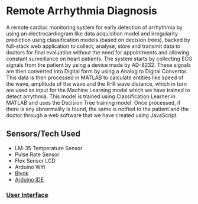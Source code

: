 # Remote Arrhythmia Diagnosis

A remote cardiac monitoring system for early detection of arrhythmia by using an electrocardiogram like data acquisition model and irregularity prediction using classification models (based on decision trees), backed by full-stack web application to collect, analyse, store and transmit data to doctors for final evaluation without the need for appointments and allowing constant surveillance on heart patients.
The system starts by collecting ECG signals from the patient by using a device made by AD-8232. These signals are then converted into Digital form by using a Analog to Digital Convertor. This data is then processed in MATLAB to calculate entities like speed of the wave, amplitude of the wave and the R-R wave distance, which in turn are used as input for the Machine Learning model which we have trained to detect arrythmia. This model is trained using Classification Learner in MATLAB and uses the Decision Tree training model. Once processed, if there is any abnormality is found, the same is notfied to the patient and the doctor through a web software that we have created using JavaScript.

## Sensors/Tech Used
<ul>
  <li> LM-35 Temperature Sensor </li>
  <li> Pulse Rate Sensor </li>
  <li> Flex Sensor LCD </li>
  <li> Arduino Wifi </li>
  <li> <a href="https://blynk.io/getting-started"> Blynk</a> </li>
  <li> <a href="https://docs.arduino.cc/software/ide/"> Arduino IDE </a> </li>
</ul>

### [User Interface](https://github.com/lazybug19/Arrhythmia-Predictor/blob/main/cardio.jpeg)



